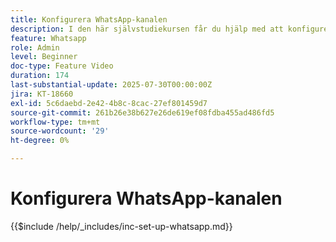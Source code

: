 ```yaml
---
title: Konfigurera WhatsApp-kanalen
description: I den här självstudiekursen får du hjälp med att konfigurera WhatsApp-kanalen i Adobe Journey Optimizer så att du kan skapa affärsmeddelanden i realtid.
feature: Whatsapp
role: Admin
level: Beginner
doc-type: Feature Video
duration: 174
last-substantial-update: 2025-07-30T00:00:00Z
jira: KT-18660
exl-id: 5c6daebd-2e42-4b8c-8cac-27ef801459d7
source-git-commit: 261b26e38b627e26de619ef08fdba455ad486fd5
workflow-type: tm+mt
source-wordcount: '29'
ht-degree: 0%

---
```


# Konfigurera WhatsApp-kanalen

{{$include /help/_includes/inc-set-up-whatsapp.md}}